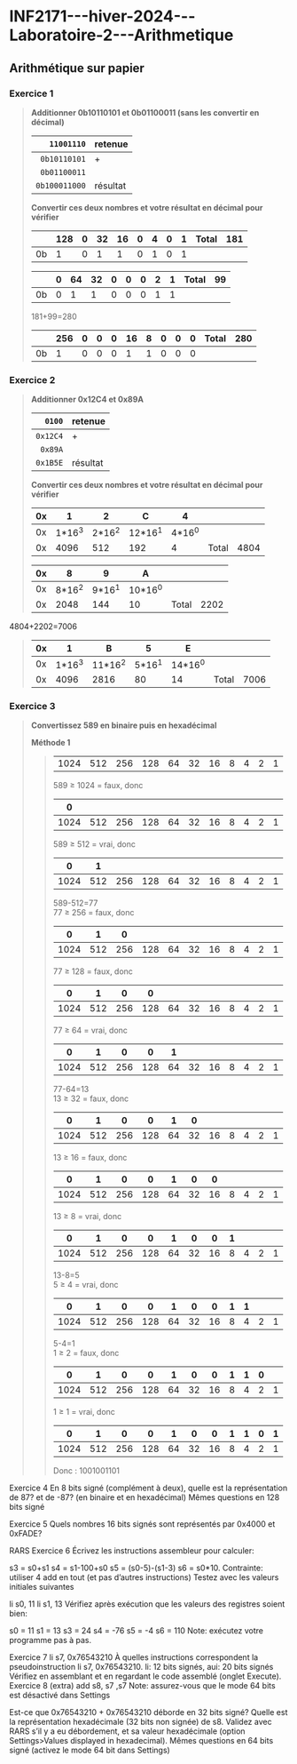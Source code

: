 # INF2171---hiver-2024---Laboratoire-2---Arithmetique

## Arithmétique sur papier

### Exercice 1
> **Additionner 0b10110101 et 0b01100011 (sans les convertir en décimal)**
> 
> |``   11001110``|retenue |
> |--------------:|--------|
> |`` 0b10110101``|+       |
> |`` 0b01100011``|        |
> |``0b100011000``|résultat|
> 
> **Convertir ces deux nombres et votre résultat en décimal pour vérifier**
> 
> |  |128|0|32|16|0|4|0|1|Total|181|
> |--|---|-|--|--|-|-|-|-|-----|---|
> |0b|  1|0| 1| 1|0|1|0|1|     |   |
> 
> |  |0|64|32|0|0|0|2|1|Total|99|
> |--|-|--|--|-|-|-|-|-|-----|--|
> |0b|0| 1| 1|0|0|0|1|1|     |  |
> 
> 181+99=280
> 
> |  |256|0|0|0|16|8|0|0|0|Total|280|
> |--|---|-|-|-|--|-|-|-|-|-----|---|
> |0b|  1|0|0|0| 1|1|0|0|0|     |   |

### Exercice 2
> **Additionner 0x12C4 et 0x89A**
>
> |``  0100``|retenue |
> |---------:|--------|
> |``0x12C4``|+       |
> |`` 0x89A``|        |
> |``0x1B5E``|résultat|
>
> **Convertir ces deux nombres et votre résultat en décimal pour vérifier**
>
> |0x|               1|               2|                C|               4|     |    |
> |--|----------------|----------------|-----------------|----------------|-----|----|
> |0x|1*16<sup>3</sup>|2*16<sup>2</sup>|12*16<sup>1</sup>|4*16<sup>0</sup>|     |    |
> |0x|            4096|             512|              192|               4|Total|4804|
>
> |0x|               8|               9|                A|     |    |
> |--|----------------|----------------|-----------------|-----|----|
> |0x|8*16<sup>2</sup>|9*16<sup>1</sup>|10*16<sup>0</sup>|     |    |
> |0x|            2048|             144|               10|Total|2202|

4804+2202=7006
>
> |0x|               1|                B|               5|                E|     |    |
> |--|----------------|-----------------|----------------|-----------------|-----|----|
> |0x|1*16<sup>3</sup>|11*16<sup>2</sup>|5*16<sup>1</sup>|14*16<sup>0</sup>|     |    |
> |0x|            4096|             2816|             80|                14|Total|7006|

### Exercice 3
> **Convertissez 589 en binaire puis en hexadécimal**
> 
> **Méthode 1**
>> |    |   |   |   |  |  |  | | | | |
>> |----|---|---|---|--|--|--|-|-|-|-|
>> |1024|512|256|128|64|32|16|8|4|2|1|
>>
>> 589 ≥ 1024 = faux, donc
>>
>> |   0|   |   |   |  |  |  | | | | |
>> |----|---|---|---|--|--|--|-|-|-|-|
>> |1024|512|256|128|64|32|16|8|4|2|1|
>>
>> 589 ≥ 512 = vrai, donc
>>
>> |   0|  1|   |   |  |  |  | | | | |
>> |----|---|---|---|--|--|--|-|-|-|-|
>> |1024|512|256|128|64|32|16|8|4|2|1|
>>
>> 589-512=77  
>> 77 ≥ 256 = faux, donc
>>
>> |   0|  1|  0|   |  |  |  | | | | |
>> |----|---|---|---|--|--|--|-|-|-|-|
>> |1024|512|256|128|64|32|16|8|4|2|1|
>>
>> 77 ≥ 128 = faux, donc
>>
>> |   0|  1|  0|  0|  |  |  | | | | |
>> |----|---|---|---|--|--|--|-|-|-|-|
>> |1024|512|256|128|64|32|16|8|4|2|1|
>>
>> 77 ≥ 64 = vrai, donc
>>
>> |   0|  1|  0|  0| 1|  |  | | | | |
>> |----|---|---|---|--|--|--|-|-|-|-|
>> |1024|512|256|128|64|32|16|8|4|2|1|
>>
>> 77-64=13  
>> 13 ≥ 32 = faux, donc
>>
>> |   0|  1|  0|  0| 1| 0|  | | | | |
>> |----|---|---|---|--|--|--|-|-|-|-|
>> |1024|512|256|128|64|32|16|8|4|2|1|
>>
>> 13 ≥ 16 = faux, donc
>>
>> |   0|  1|  0|  0| 1| 0| 0| | | | |
>> |----|---|---|---|--|--|--|-|-|-|-|
>> |1024|512|256|128|64|32|16|8|4|2|1|
>>
>> 13 ≥ 8 = vrai, donc
>>
>> |   0|  1|  0|  0| 1| 0| 0|1| | | |
>> |----|---|---|---|--|--|--|-|-|-|-|
>> |1024|512|256|128|64|32|16|8|4|2|1|
>>
>> 13-8=5  
>> 5 ≥ 4 = vrai, donc
>>
>> |   0|  1|  0|  0| 1| 0| 0|1|1| | |
>> |----|---|---|---|--|--|--|-|-|-|-|
>> |1024|512|256|128|64|32|16|8|4|2|1|
>>
>> 5-4=1  
>> 1 ≥ 2 = faux, donc
>>
>> |   0|  1|  0|  0| 1| 0| 0|1|1|0| |
>> |----|---|---|---|--|--|--|-|-|-|-|
>> |1024|512|256|128|64|32|16|8|4|2|1|
>>
>> 1 ≥ 1 = vrai, donc
>>
>> |   0|  1|  0|  0| 1| 0| 0|1|1|0|1|
>> |----|---|---|---|--|--|--|-|-|-|-|
>> |1024|512|256|128|64|32|16|8|4|2|1|
>>
>> Donc : 1001001101

Exercice 4
En 8 bits signé (complément à deux), quelle est la représentation de 87? et de -87? (en binaire et en hexadécimal)
Mêmes questions en 128 bits signé

Exercice 5
Quels nombres 16 bits signés sont représentés par 0x4000 et 0xFADE?

RARS
Exercice 6
Écrivez les instructions assembleur pour calculer:

s3 = s0+s1
s4 = s1-100+s0
s5 = (s0-5)-(s1-3)
s6 = s0*10. Contrainte: utiliser 4 add en tout (et pas d’autres instructions)
Testez avec les valeurs initiales suivantes

li s0, 11
li s1, 13
Vérifiez après exécution que les valeurs des registres soient bien:

s0 = 11
s1 = 13
s3 = 24
s4 = -76
s5 = -4
s6 = 110
Note: exécutez votre programme pas à pas.

Exercice 7
li s7, 0x76543210
À quelles instructions correspondent la pseudoinstruction li s7, 0x76543210.
li: 12 bits signés, aui: 20 bits signés
Vérifiez en assemblant et en regardant le code assemblé (onglet Execute).
Exercice 8 (extra)
add s8, s7 ,s7
Note: assurez-vous que le mode 64 bits est désactivé dans Settings

Est-ce que 0x76543210 + 0x76543210 déborde en 32 bits signé?
Quelle est la représentation hexadécimale (32 bits non signée) de s8.
Validez avec RARS s’il y a eu débordement, et sa valeur hexadécimale (option Settings>Values displayed in hexadecimal).
Mêmes questions en 64 bits signé (activez le mode 64 bit dans Settings)